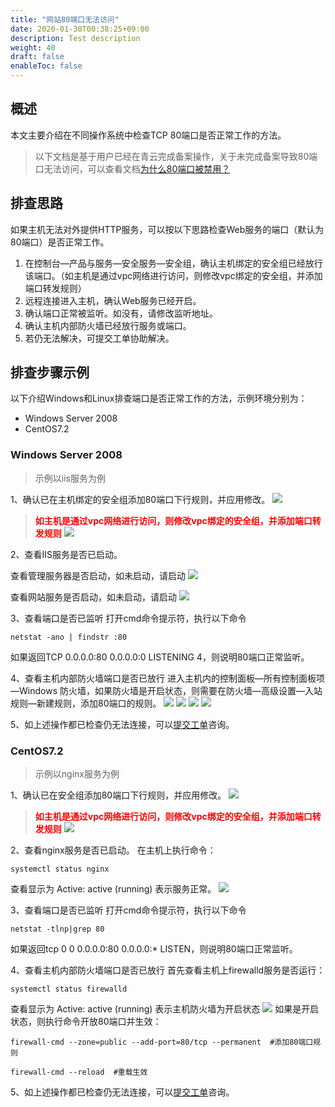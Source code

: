 ```yaml
---
title: "网站80端口无法访问"
date: 2020-01-30T00:38:25+09:00
description: Test description
weight: 40
draft: false
enableToc: false
---
```


## 概述

本文主要介绍在不同操作系统中检查TCP 80端口是否正常工作的方法。

>以下文档是基于用户已经在青云完成备案操作，关于未完成备案导致80端口无法访问，可以查看文档[为什么80端口被禁用？](https://docsv3.qingcloud.com/compute/vm/faq/port_80_disabled/)

## 排查思路
如果主机无法对外提供HTTP服务，可以按以下思路检查Web服务的端口（默认为80端口）是否正常工作。

1. 在控制台—产品与服务—安全服务—安全组，确认主机绑定的安全组已经放行该端口。（如主机是通过vpc网络进行访问，则修改vpc绑定的安全组，并添加端口转发规则）
2. 远程连接进入主机，确认Web服务已经开启。
3. 确认端口正常被监听。如没有，请修改监听地址。
4. 确认主机内部防火墙已经放行服务或端口。
5. 若仍无法解决，可提交工单协助解决。


## 排查步骤示例
以下介绍Windows和Linux排查端口是否正常工作的方法，示例环境分别为：
* Windows Server 2008
* CentOS7.2

### Windows Server 2008
>示例以iis服务为例

1、确认已在主机绑定的安全组添加80端口下行规则，并应用修改。
![](../../_images/check_port_worked1.png)
> **<span style="color:red">如主机是通过vpc网络进行访问，则修改vpc绑定的安全组，并添加端口转发规则</span>**
![](../../_images/check_port_worked11.png)

2、查看IIS服务是否已启动。

查看管理服务器是否启动，如未启动，请启动
![](../../_images/check_port_worked2.png)

查看网站服务是否启动，如未启动，请启动
![](../../_images/check_port_worked3.png)

3、查看端口是否已监听
打开cmd命令提示符，执行以下命令
```
netstat -ano | findstr :80
```
如果返回TCP 0.0.0.0:80 0.0.0.0:0 LISTENING 4，则说明80端口正常监听。

4、查看主机内部防火墙端口是否已放行
进入主机内的控制面板—所有控制面板项—Windows 防火墙，如果防火墙是开启状态，则需要在防火墙—高级设置—入站规则—新建规则，添加80端口的规则。
![](../../_images/check_port_worked4.png)
![](../../_images/check_port_worked5.png)
![](../../_images/check_port_worked6.png)
![](../../_images/check_port_worked7.png)

5、如上述操作都已检查仍无法连接，可以[提交工单](https://console.qingcloud.com/tickets/)咨询。

### CentOS7.2
>示例以nginx服务为例

1、确认已在安全组添加80端口下行规则，并应用修改。
![](../../_images/check_port_worked1.png)
> **<span style="color:red">如主机是通过vpc网络进行访问，则修改vpc绑定的安全组，并添加端口转发规则</span>**
![](../../_images/check_port_worked11.png)

2、查看nginx服务是否已启动。
在主机上执行命令：
```
systemctl status nginx
```
查看显示为 Active: active (running) 表示服务正常。
![](../../_images/check_port_worked9.png)

3、查看端口是否已监听
打开cmd命令提示符，执行以下命令
```
netstat -tlnp|grep 80
```
如果返回tcp 0 0 0.0.0.0:80 0.0.0.0:* LISTEN，则说明80端口正常监听。

4、查看主机内部防火墙端口是否已放行
首先查看主机上firewalld服务是否运行：
```
systemctl status firewalld
```
查看显示为 Active: active (running) 表示主机防火墙为开启状态
![](../../_images/check_port_worked10.png)
如果是开启状态，则执行命令开放80端口并生效：
```
firewall-cmd --zone=public --add-port=80/tcp --permanent  #添加80端口规则

firewall-cmd --reload  #重载生效
```
5、如上述操作都已检查仍无法连接，可以[提交工单](https://console.qingcloud.com/tickets/)咨询。